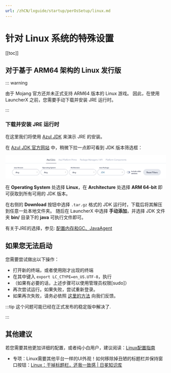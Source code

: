 ```yaml
---
url: /zhCN/lxguide/startup/perOsSetup/linux.md
---
```

# 针对 Linux 系统的特殊设置

\[\[toc]]

## 对于基于 ARM64 架构的 Linux 发行版

::: warning

由于 Mojang 官方还并未正式支持 ARM64 版本的 Linux 游戏。
因此，在使用 LauncherX 之前，您需要手动下载并安装 JRE 运行时。

:::

### 下载并安装 JRE 运行时

在这里我们将使用 [Azul JDK](https://www.azul.com/downloads/#zulu) 来演示 JRE 的安装。

在 [Azul JDK 官方网站](https://www.azul.com/downloads/#zulu) 中，稍微下拉一点即可看到 JDK 版本筛选框：

![azul-website](/assets/azul-website.Bz9-pqV-.png)

在 **Operating System** 处选择 **Linux**，在 **Architecture** 处选择 **ARM 64-bit**
即可获取到所有可用的 JDK 版本。

在右侧的 **Download** 按钮中选择 `.tar.gz` 格式的 JDK 运行时，下载后将其解压到任意一处本地文件夹。
随后在 LauncherX 中选择 **手动添加**，并选择 JDK 文件夹 **bin/** 目录下的 **java** 可执行文件即可。

有关于JRE的选择，参见:   [配置内存和GC、JavaAgent](/zhCN/lxguide/others/adjust-ram-gc-ja)

## 如果您无法启动

您需要尝试做出以下操作：

* 打开新的终端，或者使用刚才出现的终端
* 在其中键入 `export LC_CTYPE=en_US.UTF-8`，执行
* （如果有必要的话，上述步骤可以使用管理员权限\[sudo]）
* 再次尝试运行。如果失败，尝试重新登录。
* 如果再次失败，请务必依照 [这里的方法](/zhCN/lxguide/report-issue) 向我们反馈。

:::tip 这个问题可能已经在正式发布的稳定版中解决了.

:::

## 其他建议

若您需要其他更加详细的配置，或者纯小白用户，建议阅读：[Linux配置指南](/zhCN/lxguide/startup/others/Linux-Guide)

* 专项：Linux需要其他平台一样的UI外观！如何移除掉丑陋的标题栏并保持窗口按钮：[Linux：干掉标题栏，还我一致感 | 日冕知识库](/zhCN/lxguide/settings/special/linux-as-others)
